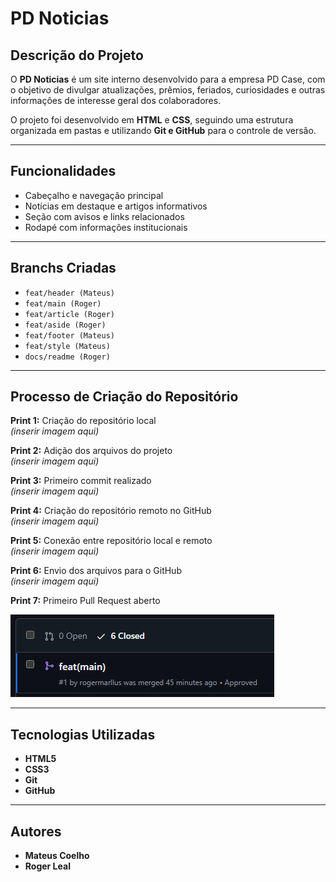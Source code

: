 # PD Noticias

## Descrição do Projeto

O **PD Noticias** é um site interno desenvolvido para a empresa PD Case, com o objetivo de divulgar atualizações, prêmios, feriados, curiosidades e outras informações de interesse geral dos colaboradores.

O projeto foi desenvolvido em **HTML** e **CSS**, seguindo uma estrutura organizada em pastas e utilizando **Git e GitHub** para o controle de versão.

---

## Funcionalidades

- Cabeçalho e navegação principal
- Notícias em destaque e artigos informativos
- Seção com avisos e links relacionados
- Rodapé com informações institucionais

---

## Branchs Criadas

- `feat/header (Mateus)`
- `feat/main (Roger)`
- `feat/article (Roger)`
- `feat/aside (Roger)`
- `feat/footer (Mateus)`
- `feat/style (Mateus)`
- `docs/readme (Roger)`

---

## Processo de Criação do Repositório

**Print 1:** Criação do repositório local  
_(inserir imagem aqui)_

**Print 2:** Adição dos arquivos do projeto  
_(inserir imagem aqui)_

**Print 3:** Primeiro commit realizado  
_(inserir imagem aqui)_

**Print 4:** Criação do repositório remoto no GitHub  
_(inserir imagem aqui)_

**Print 5:** Conexão entre repositório local e remoto  
_(inserir imagem aqui)_

**Print 6:** Envio dos arquivos para o GitHub  
_(inserir imagem aqui)_

**Print 7:** Primeiro Pull Request aberto

_![Primeiro Pull Resquest](img/PR-Roger.png)_

---

## Tecnologias Utilizadas

- **HTML5**
- **CSS3**
- **Git**
- **GitHub**

---

## Autores

- **Mateus Coelho**
- **Roger Leal**

